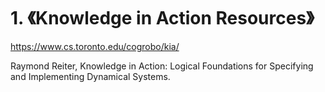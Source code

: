 # 1. 《Knowledge in Action Resources》




https://www.cs.toronto.edu/cogrobo/kia/


Raymond Reiter, Knowledge in Action: Logical Foundations for Specifying and Implementing Dynamical Systems. 

















